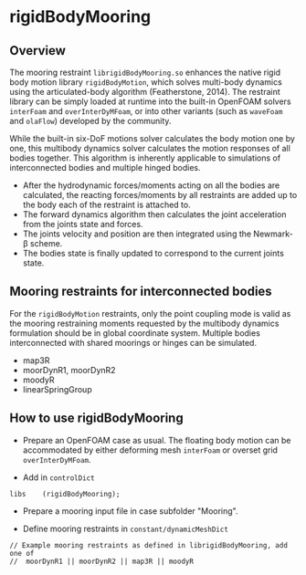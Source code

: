 # rigidBodyMooring

## Overview

The mooring restraint `librigidBodyMooring.so` enhances the native rigid body motion library `rigidBodyMotion`, which solves multi-body dynamics using the articulated-body algorithm (Featherstone, 2014). The restraint library can be simply loaded at runtime into the built-in OpenFOAM solvers `interFoam` and `overInterDyMFoam`, or into other variants (such as `waveFoam` and `olaFlow`) developed by the community. 

While the built-in six-DoF motions solver calculates the body motion one by one, this multibody dynamics solver calculates the motion responses of all bodies together. This algorithm is inherently applicable to simulations of interconnected bodies and multiple hinged bodies.

- After the hydrodynamic forces/moments acting on all the bodies are calculated, the reacting forces/moments by all restraints are added up to the body each of the restraint is attached to. 
- The forward dynamics algorithm then calculates the joint acceleration from the joints state and forces. 
- The joints velocity and position are then integrated using the Newmark-β scheme. 
- The bodies state is finally updated to correspond to the current joints state. 

## Mooring restraints for interconnected bodies

For the `rigidBodyMotion` restraints, only the point coupling mode is valid as the mooring restraining moments requested by the multibody dynamics formulation should be in global coordinate system. Multiple bodies interconnected with shared moorings or hinges can be simulated.

- map3R
- moorDynR1, moorDynR2
- moodyR
- linearSpringGroup

## How to use rigidBodyMooring
- Prepare an OpenFOAM case as usual. The floating body motion can be accommodated by either deforming mesh `interFoam` or overset grid `overInterDyMFoam`.

- Add in `controlDict`
```
libs    (rigidBodyMooring); 
```
- Prepare a mooring input file in case subfolder "Mooring". 

- Define mooring restraints in `constant/dynamicMeshDict`
```
// Example mooring restraints as defined in librigidBodyMooring, add one of
//	moorDynR1 || moorDynR2 || map3R || moodyR 
```
